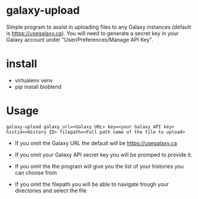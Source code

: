 # galaxy-upload
Simple program to assist in uploading files to any Galaxy instances (default is https://usegalaxy.ca). You
will need to generate a secret key in your Galaxy account under "User/Preferences/Manage API Key".

# install
- virtualenv venv
- pip install bioblend

# Usage
```
galaxy-upload galaxy_url=<Galaxy URL> key=<your Galaxy API key> histid=<History ID> filepath=<Full path name of the file to upload>
```

- If you omit the Galaxy URL the default will be https://usegalaxy.ca

- If you omit your Galaxy API secret key you will be promped to provide it. 

- If you omit the <History ID> the program will give you the list of your histories you can choose from

- If you omit the filepath you will be able to navigate trough your directories and select the file
